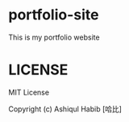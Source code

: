 # portfolio-site
This is my portfolio website

# LICENSE

MIT License

Copyright (c) Ashiqul Habib [哈比]
